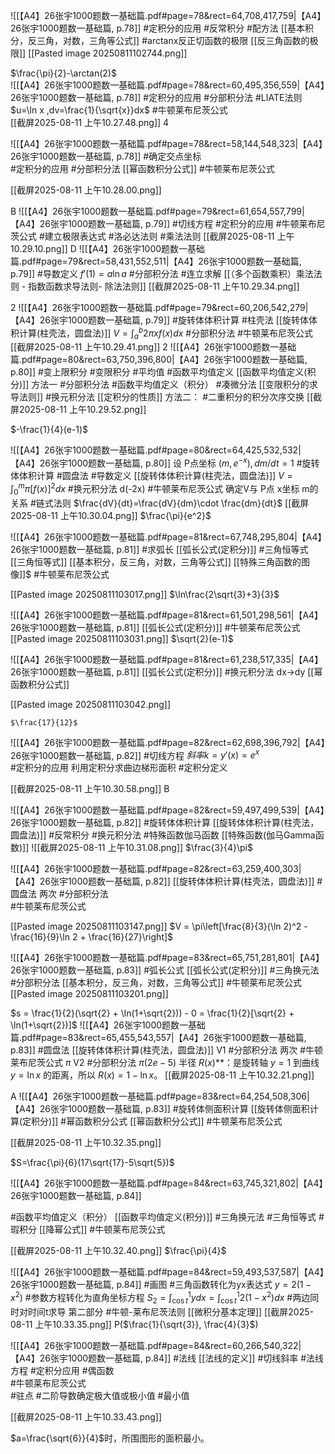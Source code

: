 ![[【A4】26张宇1000题数一基础篇.pdf#page=78&rect=64,708,417,759|【A4】26张宇1000题数一基础篇, p.78]]
#定积分的应用 #反常积分 #配方法  [[基本积分，反三角，对数，三角等公式]] #arctanx反正切函数的极限 [[反三角函数的极限]]
[[Pasted image 20250811102744.png]]

$\frac{\pi}{2}-\arctan(2)$  
![[【A4】26张宇1000题数一基础篇.pdf#page=78&rect=60,495,356,559|【A4】26张宇1000题数一基础篇, p.78]]
#定积分的应用 
#分部积分法 #LIATE法则  $u=\ln x ,dv=\frac{1}{\sqrt{x}}dx$ 
#牛顿莱布尼茨公式  
[[截屏2025-08-11 上午10.27.48.png]]
4

![[【A4】26张宇1000题数一基础篇.pdf#page=78&rect=58,144,548,323|【A4】26张宇1000题数一基础篇, p.78]]
#确定交点坐标  
#定积分的应用  #分部积分法  [[幂函数积分公式]] #牛顿莱布尼茨公式 


[[截屏2025-08-11 上午10.28.00.png]]

B
![[【A4】26张宇1000题数一基础篇.pdf#page=79&rect=61,654,557,799|【A4】26张宇1000题数一基础篇, p.79]]
 #切线方程 
 #定积分的应用 #牛顿莱布尼茨公式 
 #建立极限表达式 #洛必达法则  #乘法法则 
[[截屏2025-08-11 上午10.29.10.png]]
D
![[【A4】26张宇1000题数一基础篇.pdf#page=79&rect=58,431,552,511|【A4】26张宇1000题数一基础篇, p.79]]
#导数定义 $f'(1)=a\ln a$ 
#分部积分法 #连立求解 
 [[（多个函数乘积）乘法法则 - 指数函数求导法则- 除法法则]]
 [[截屏2025-08-11 上午10.29.34.png]]


2 
![[【A4】26张宇1000题数一基础篇.pdf#page=79&rect=60,206,542,279|【A4】26张宇1000题数一基础篇, p.79]]
#旋转体体积计算 #柱壳法 [[旋转体体积计算(柱壳法，圆盘法)]]
$V=\int^b_{a}2\pi xf(x)dx$ 
#分部积分法 
#牛顿莱布尼茨公式 
[[截屏2025-08-11 上午10.29.41.png]]
2
![[【A4】26张宇1000题数一基础篇.pdf#page=80&rect=63,750,396,800|【A4】26张宇1000题数一基础篇, p.80]]
#变上限积分 #变限积分 #平均值  #函数平均值定义 [[函数平均值定义(积分)]]
方法一 #分部积分法 #函数平均值定义（积分） #凑微分法 [[变限积分的求导法则]]
#换元积分法 [[定积分的性质]] 
方法二： #二重积分的积分次序交换 
[[截屏2025-08-11 上午10.29.52.png]]

$-\frac{1}{4}(e-1)$ 


![[【A4】26张宇1000题数一基础篇.pdf#page=80&rect=64,425,532,532|【A4】26张宇1000题数一基础篇, p.80]]
设 P点坐标 ($m,e^{-x}),dm/dt =1$
#旋转体体积计算 #圆盘法 #导数定义   [[旋转体体积计算(柱壳法，圆盘法)]] $V=\int^m_{0}\pi[f(x)]^2dx$ 
#换元积分法  d(-2x) 
#牛顿莱布尼茨公式 确定V与 P点 x坐标 m的关系
#链式法则   $\frac{dV}{dt}=\frac{dV}{dm}\cdot \frac{dm}{dt}$ 
[[截屏2025-08-11 上午10.30.04.png]]
$\frac{\pi}{e^2}$ 


![[【A4】26张宇1000题数一基础篇.pdf#page=81&rect=67,748,295,804|【A4】26张宇1000题数一基础篇, p.81]]
#求弧长  [[弧长公式(定积分)]]  #三角恒等式  [[三角恒等式]] 
[[基本积分，反三角，对数，三角等公式]] [[特殊三角函数的图像]]$
#牛顿莱布尼茨公式 


[[Pasted image 20250811103017.png]]
$\ln\frac{2\sqrt{3}+3}{3}$

![[【A4】26张宇1000题数一基础篇.pdf#page=81&rect=61,501,298,561|【A4】26张宇1000题数一基础篇, p.81]]
[[弧长公式(定积分)]]  #牛顿莱布尼茨公式 
[[Pasted image 20250811103031.png]]
$\sqrt{2}(e-1)$ 


![[【A4】26张宇1000题数一基础篇.pdf#page=81&rect=61,238,517,335|【A4】26张宇1000题数一基础篇, p.81]]
[[弧长公式(定积分)]] #换元积分法  dx->dy [[幂函数积分公式]]

[[Pasted image 20250811103042.png]]

	$\frac{17}{12}$
![[【A4】26张宇1000题数一基础篇.pdf#page=82&rect=62,698,396,792|【A4】26张宇1000题数一基础篇, p.82]]
#切线方程 $斜率k=y'(x)=e^x$  
#定积分的应用  利用定积分求曲边梯形面积 #定积分定义  

[[截屏2025-08-11 上午10.30.58.png]]
B

![[【A4】26张宇1000题数一基础篇.pdf#page=82&rect=59,497,499,539|【A4】26张宇1000题数一基础篇, p.82]]
#旋转体体积计算  [[旋转体体积计算(柱壳法，圆盘法)]] #反常积分 
#换元积分法 #特殊函数伽马函数  [[特殊函数(伽马Gamma函数)]]
![[截屏2025-08-11 上午10.31.08.png]]
$\frac{3}{4}\pi$ 

![[【A4】26张宇1000题数一基础篇.pdf#page=82&rect=63,259,400,303|【A4】26张宇1000题数一基础篇, p.82]]
 [[旋转体体积计算(柱壳法，圆盘法)]] #圆盘法 
两次 #分部积分法  
#牛顿莱布尼茨公式 

[[Pasted image 20250811103147.png]]
$V = \pi\left[\frac{8}{3}(\ln 2)^2 - \frac{16}{9}\ln 2 + \frac{16}{27}\right]$

![[【A4】26张宇1000题数一基础篇.pdf#page=83&rect=65,751,281,801|【A4】26张宇1000题数一基础篇, p.83]]
#弧长公式  [[弧长公式(定积分)]] #三角换元法  
#分部积分法  [[基本积分，反三角，对数，三角等公式]]
#牛顿莱布尼茨公式  
[[Pasted image 20250811103201.png]]

$s = \frac{1}{2}(\sqrt{2} + \ln(1+\sqrt{2})) - 0 = \frac{1}{2}[\sqrt{2} + \ln(1+\sqrt{2})]$
![[【A4】26张宇1000题数一基础篇.pdf#page=83&rect=65,455,543,557|【A4】26张宇1000题数一基础篇, p.83]]
#圆盘法 [[旋转体体积计算(柱壳法，圆盘法)]]
 V1 #分部积分法 两次 #牛顿莱布尼茨公式  $\pi$
 V2 #分部积分法   $\pi(2e-5)$ 
半径 $R(x)$**：是旋转轴 $y=1$ 到曲线 $y=\ln x$ 的距离，所以 $R(x)=1-\ln x$。
 [[截屏2025-08-11 上午10.32.21.png]]

A
![[【A4】26张宇1000题数一基础篇.pdf#page=83&rect=64,254,508,306|【A4】26张宇1000题数一基础篇, p.83]] #旋转体侧面积计算 [[旋转体侧面积计算(定积分)]]
#幂函数积分公式  [[幂函数积分公式]] 
#牛顿莱布尼茨公式 

[[截屏2025-08-11 上午10.32.35.png]]


$S=\frac{\pi}{6}(17\sqrt{17}-5\sqrt{5})$

![[【A4】26张宇1000题数一基础篇.pdf#page=84&rect=63,745,321,802|【A4】26张宇1000题数一基础篇, p.84]]

#函数平均值定义（积分）  [[函数平均值定义(积分)]]
#三角换元法 #三角恒等式  #瑕积分 [[降幂公式]]
#牛顿莱布尼茨公式 

[[截屏2025-08-11 上午10.32.40.png]] 
$\frac{\pi}{4}$

![[【A4】26张宇1000题数一基础篇.pdf#page=84&rect=59,493,537,587|【A4】26张宇1000题数一基础篇, p.84]]
#画图  #三角函数转化为yx表达式    $y=2(1-x^2)$ 
#参数方程转化为直角坐标方程 $S_{2}=\int^1_{\cos t}ydx=\int^1_{\cos t}2(1-x^2)dx$ 
 #两边同时对时间t求导   第二部分 #牛顿-莱布尼茨法则  [[微积分基本定理]]
[[截屏2025-08-11 上午10.33.35.png]]
P($\frac{1}{\sqrt{3}}, \frac{4}{3}$)

![[【A4】26张宇1000题数一基础篇.pdf#page=84&rect=60,266,540,322|【A4】26张宇1000题数一基础篇, p.84]]
#法线 [[法线的定义]] #切线斜率   #法线方程 
#定积分应用 #偶函数  
#牛顿莱布尼茨公式    
#驻点 #二阶导数确定极大值或极小值   #最小值 

[[截屏2025-08-11 上午10.33.43.png]]

$a=\frac{\sqrt{6}}{4}$时，所围图形的面积最小。

